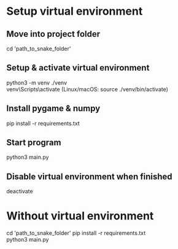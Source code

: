 # Setup virtual environment

## Move into project folder
cd 'path_to_snake_folder'
## Setup & activate virtual environment         
python3 -m venv ./venv              
venv\Scripts\activate (Linux/macOS: source ./venv/bin/activate)
## Install pygame & numpy
pip install -r requirements.txt  
## Start program
python3 main.py

## Disable virtual environment when finished
deactivate

# Without virtual environment
cd 'path_to_snake_folder'
pip install -r requirements.txt  
python3 main.py